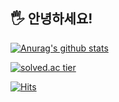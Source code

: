 
## 🖐 안녕하세요! 

[![Anurag's github stats](https://github-readme-stats.vercel.app/api?username=girawhale&show_icons=true)](https://github.com/anuraghazra/github-readme-stats)


[![solved.ac tier](http://mazassumnida.wtf/api/generate_badge?boj=girawhale)](https://solved.ac/girawhale)




[![Hits](https://hits.seeyoufarm.com/api/count/incr/badge.svg?url=https%3A%2F%2Fgithub.com%2Fgirawhale&count_bg=%235194F0&title_bg=%23555555&icon=&icon_color=%23E7E7E7&title=hits&edge_flat=true)](https://hits.seeyoufarm.com)
